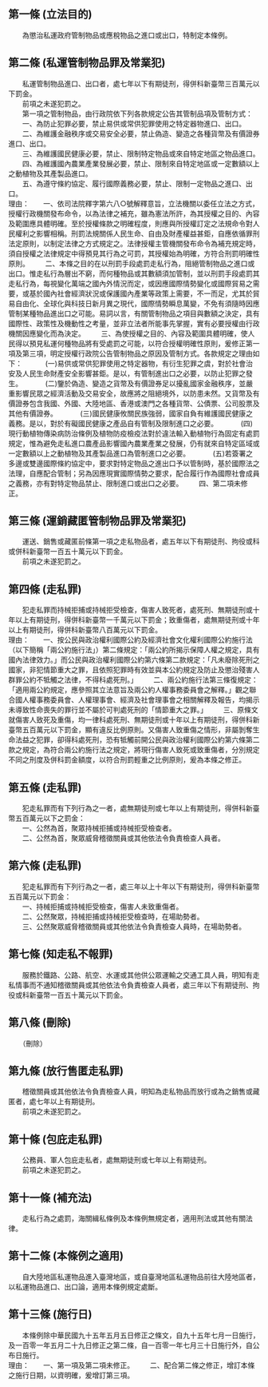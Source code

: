 第一條 (立法目的)
-----------------
　　為懲治私運政府管制物品或應稅物品之進口或出口，特制定本條例。  


第二條 (私運管制物品罪及常業犯)
-------------------------------
　　私運管制物品進口、出口者，處七年以下有期徒刑，得併科新臺幣三百萬元以下罰金。  
　　前項之未遂犯罰之。  
　　第一項之管制物品，由行政院依下列各款規定公告其管制品項及管制方式：  
　　一、為防止犯罪必要，禁止易供或常供犯罪使用之特定器物進口、出口。  
　　二、為維護金融秩序或交易安全必要，禁止偽造、變造之各種貨幣及有價證券進口、出口。  
　　三、為維護國民健康必要，禁止、限制特定物品或來自特定地區之物品進口。  
　　四、為維護國內農業產業發展必要，禁止、限制來自特定地區或一定數額以上之動植物及其產製品進口。  
　　五、為遵守條約協定、履行國際義務必要，禁止、限制一定物品之進口、出口。  
理由：　　一、依司法院釋字第六八○號解釋意旨，立法機關以委任立法之方式，授權行政機關發布命令，以為法律之補充，雖為憲法所許，為其授權之目的、內容及範圍應具體明確。至於授權條款之明確程度，則應與所授權訂定之法規命令對人民權利之影響相稱。刑罰法規關係人民生命、自由及財產權益甚鉅，自應依循罪刑法定原則，以制定法律之方式規定之。法律授權主管機關發布命令為補充規定時，須自授權之法律規定中得預見其行為之可罰，其授權始為明確，方符合刑罰明確性原則。
　　二、本條之目的在以刑罰手段處罰走私行為，阻絕管制物品之進口或出口。惟走私行為層出不窮，而何種物品或其數額須加管制，並以刑罰手段處罰其走私行為，每視變化萬端之國內外情況而定，或因應國際情勢變化或國際貿易之需要，或基於國內社會經濟狀況或保護國內產業等政策上需要，不一而足，尤其於貿易自由化、全球化與科技日新月異之現代，國際情勢瞬息萬變，不免有須隨時因應管制某種物品進出口之可能。易詞以言，有關管制物品之項目與數額之決定，具有國際性、政策性及機動性之考量，並非立法者所能事先掌握，實有必要授權由行政機關因應變化而為決定。
　　三、為使授權之目的、內容及範圍具體明確，使人民得以預見私運何種物品將有受處罰之可能，以符合授權明確性原則，爰修正第一項及第三項，明定授權行政院公告管制物品之原因及管制方式。各款規定之理由如下：
　　　(一)易供或常供犯罪使用之特定器物，有衍生犯罪之虞，對於社會治安及人民生命財產安全影響甚鉅。是以，有管制進出口之必要，以防止犯罪之發生。
　　　(二)鑒於偽造、變造之貨幣及有價證券足以擾亂國家金融秩序，並嚴重影響民眾之經濟活動及交易安全，故應將之阻絕境外，以防患未然。又貨幣及有價證券包含我國、外國、大陸地區、香港或澳門之各種貨幣、公債票、公司股票及其他有價證券。
　　　(三)國民健康攸關民族強弱，國家自負有維護國民健康之義務。是以，對於有礙國民健康之產品自有管制及限制進口之必要。
　　　(四)現行動植物傳染病防治條例及植物防疫檢疫法對於違法輸入動植物行為固定有處罰規定，惟為避免走私進口農產品影響國內農業產業之發展，仍有就來自特定區域或一定數額以上之動植物及其產製品進口為管制進口之必要。
　　　(五)若簽署之多邊或雙邊國際條約協定中，要求對特定物品之進出口予以管制時，基於國際法之法理，自應配合管制；另為因應現實國際情勢之要求，配合履行作為國際社會成員之義務，亦有對特定物品禁止、限制進口或出口之必要。
　　四、第二項未修正。

第三條 (運銷藏匿管制物品罪及常業犯)
-----------------------------------
　　運送、銷售或藏匿前條第一項之走私物品者，處五年以下有期徒刑、拘役或科或併科新臺幣一百五十萬元以下罰金。  
　　前項之未遂犯罰之。  


第四條 (走私罪)
---------------
　　犯走私罪而持械拒捕或持械拒受檢查，傷害人致死者，處死刑、無期徒刑或十年以上有期徒刑，得併科新臺幣一千萬元以下罰金；致重傷者，處無期徒刑或十年以上有期徒刑，得併科新臺幣八百萬元以下罰金。  
理由：　　一、按公民與政治權利國際公約及經濟社會文化權利國際公約施行法（以下簡稱「兩公約施行法」）第二條規定：「兩公約所揭示保障人權之規定，具有國內法律效力。」而公民與政治權利國際公約第六條第二款規定：「凡未廢除死刑之國家，非犯情節重大之罪，且依照犯罪時有效並與本公約規定及防止及懲治殘害人群罪公約不牴觸之法律，不得科處死刑。」
　　二、兩公約施行法第三條復規定：「適用兩公約規定，應參照其立法意旨及兩公約人權事務委員會之解釋。」觀之聯合國人權事務委員會、人權理事會、經濟及社會理事會之相關解釋及報告，均揭示未導致性命喪失的罪行並不屬於可判處死刑的「情節重大之罪。」
　　三、原條文就傷害人致死及重傷，均一律科處死刑、無期徒刑或十年以上有期徒刑，得併科新臺幣五百萬元以下罰金，顯有違反比例原則。又傷害人致重傷之情形，非屬剝奪生命法益之犯罪，卻得科處死刑，恐有牴觸前開公民與政治權利國際公約第六條第二款之規定，為符合兩公約施行法之規定，將現行傷害人致死或致重傷者，分別規定不同之刑度及併科罰金額度，以符合刑罰輕重之比例原則，爰為本條之修正。

第五條 (走私罪)
---------------
　　犯走私罪而有下列行為之一者，處無期徒刑或七年以上有期徒刑，得併科新臺幣五百萬元以下之罰金：  
　　一、公然為首，聚眾持械拒捕或持械拒受檢查者。  
　　二、公然為首，聚眾威脅稽徵關員或其他依法令負責檢查人員者。  


第六條 (走私罪)
---------------
　　犯走私罪而有下列行為之一者，處三年以上十年以下有期徒刑，得併科新臺幣五百萬元以下罰金：  
　　一、持械拒捕或持械拒受檢查，傷害人未致重傷者。  
　　二、公然聚眾，持械拒捕或持械拒受檢查時，在場助勢者。  
　　三、公然聚眾威脅稽徵關員或其他依法令負責檢查人員時，在場助勢者。  


第七條 (知走私不報罪)
---------------------
　　服務於鐵路、公路、航空、水運或其他供公眾運輸之交通工具人員，明知有走私情事而不通知稽徵關員或其他依法令負責檢查人員者，處三年以下有期徒刑、拘役或科新臺幣一百五十萬元以下罰金。  


第八條 (刪除)
-------------
　　（刪除）  


第九條 (放行售匿走私罪)
-----------------------
　　稽徵關員或其他依法令負責檢查人員，明知為走私物品而放行或為之銷售或藏匿者，處七年以上有期徒刑。  
　　前項之未遂犯罰之。  


第十條 (包庇走私罪)
-------------------
　　公務員、軍人包庇走私者，處無期徒刑或七年以上有期徒刑。  
　　前項之未遂犯罰之。  


第十一條 (補充法)
-----------------
　　走私行為之處罰，海關緝私條例及本條例無規定者，適用刑法或其他有關法律。  


第十二條 (本條例之適用)
-----------------------
　　自大陸地區私運物品進入臺灣地區，或自臺灣地區私運物品前往大陸地區者，以私運物品進口、出口論，適用本條例規定處斷。  


第十三條 (施行日)
-----------------
　　本條例除中華民國九十五年五月五日修正之條文，自九十五年七月一日施行，及一百零一年五月二十九日修正之第二條，自一百零一年七月三十日施行外，自公布日施行。  
理由：　　一、第一項及第二項未修正。
　　二、配合第二條之修正，增訂本條之施行日期，以資明確，爰增訂第三項。